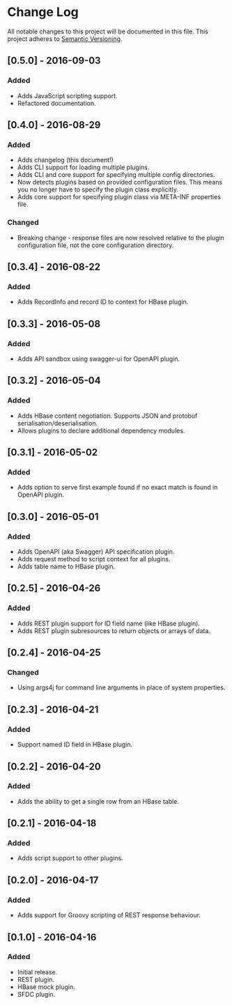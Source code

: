# Change Log

All notable changes to this project will be documented in this file.
This project adheres to [Semantic Versioning](http://semver.org/).

## [0.5.0] - 2016-09-03
### Added
- Adds JavaScript scripting support.
- Refactored documentation.

## [0.4.0] - 2016-08-29
### Added
- Adds changelog (this document!)
- Adds CLI support for loading multiple plugins.
- Adds CLI and core support for specifying multiple config directories.
- Now detects plugins based on provided configuration files. This means you no longer have to specify the plugin class explicitly.
- Adds core support for specifying plugin class via META-INF properties file.

### Changed
- Breaking change - response files are now resolved relative to the plugin configuration file, not the core configuration directory.

## [0.3.4] - 2016-08-22
### Added
- Adds RecordInfo and record ID to context for HBase plugin.

## [0.3.3] - 2016-05-08
### Added
- Adds API sandbox using swagger-ui for OpenAPI plugin.

## [0.3.2] - 2016-05-04
### Added
- Adds HBase content negotiation. Supports JSON and protobuf serialisation/deserialisation.
- Allows plugins to declare additional dependency modules.

## [0.3.1] - 2016-05-02
### Added
- Adds option to serve first example found if no exact match is found in OpenAPI plugin.

## [0.3.0] - 2016-05-01
### Added
- Adds OpenAPI (aka Swagger) API specification plugin.
- Adds request method to script context for all plugins.
- Adds table name to HBase plugin.

## [0.2.5] - 2016-04-26
### Added
- Adds REST plugin support for ID field name (like HBase plugin).
- Adds REST plugin subresources to return objects or arrays of data.

## [0.2.4] - 2016-04-25
### Changed
- Using args4j for command line arguments in place of system properties.

## [0.2.3] - 2016-04-21
### Added
- Support named ID field in HBase plugin.

## [0.2.2] - 2016-04-20
### Added
- Adds the ability to get a single row from an HBase table.

## [0.2.1] - 2016-04-18
### Added
- Adds script support to other plugins.

## [0.2.0] - 2016-04-17
### Added
- Adds support for Groovy scripting of REST response behaviour.

## [0.1.0] - 2016-04-16
### Added
- Initial release.
- REST plugin.
- HBase mock plugin.
- SFDC plugin.
